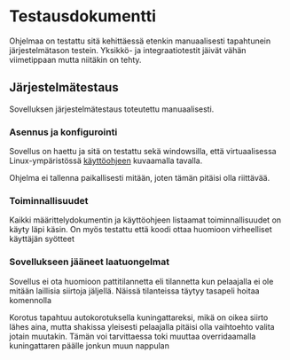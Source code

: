 # Testausdokumentti

Ohjelmaa on testattu sitä kehittäessä etenkin manuaalisesti tapahtunein järjestelmätason testein. Yksikkö- ja integraatiotestit jäivät vähän viimetippaan mutta niitäkin on tehty.




## Järjestelmätestaus

Sovelluksen järjestelmätestaus toteutettu manuaalisesti.

### Asennus ja konfigurointi

Sovellus on haettu ja sitä on testattu sekä windowsilla, että virtuaalisessa Linux-ympäristössä [käyttöohjeen](https://github.com/kaarleol/ohte-chess/blob/main/dokumentaatio/kayttoohje.md) kuvaamalla tavalla.

Ohjelma ei tallenna paikallisesti mitään, joten tämän pitäisi olla riittävää.

### Toiminnallisuudet
Kaikki määrittelydokumentin ja käyttöohjeen listaamat toiminnallisuudet on käyty läpi käsin. On myös testattu että koodi ottaa huomioon virheelliset käyttäjän syötteet

### Sovellukseen jääneet laatuongelmat

Sovellus ei ota huomioon pattitilannetta eli tilannetta kun pelaajalla ei ole mitään laillisia siirtoja jäljellä. Näissä tilanteissa täytyy tasapeli hoitaa komennolla

Korotus tapahtuu autokorotuksella kuningattareksi, mikä on oikea siirto lähes aina, mutta shakissa yleisesti pelaajalla pitäisi olla vaihtoehto valita jotain muutakin. Tämän voi tarvittaessa toki muuttaa overridaamalla kuningattaren päälle jonkun muun nappulan
